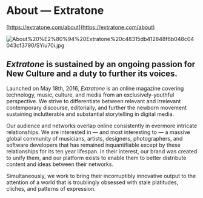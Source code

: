 # About — Extratone

[https://extratone.com/about](https://extratone.com/about)

![About%20%E2%80%94%20Extratone%20c48315db412848f6b048c04043cf3790/SYiu70i.jpg](About%20%E2%80%94%20Extratone%20c48315db412848f6b048c04043cf3790/SYiu70i.jpg)

## *Extratone* is sustained by an ongoing passion for New Culture and a duty to further its voices.

Launched on May 18th, 2016, *Extratone* is an online magazine covering technology, music, culture, and media from an exclusively-youthful perspective. We strive to differentiate between relevant and irrelevant contemporary discourse, editorially, and further the newborn movement sustaining inclutterable and substantial storytelling in digital media.

Our audience and networks overlap online consistently in evermore intricate relationships. We are interested in — and most interesting to — a massive global community of musicians, artists, designers, photographers, and software developers that has remained inquantifiable except by these relationships for its ten year lifespan. In their interest, our brand was created to unify them, and our platform exists to enable them to better distribute content and ideas between their networks.

Simultaneously, we work to bring their incorruptibly innovative output to the attention of a world that is troublingly obsessed with stale platitudes, cliches, and patterns of expression.